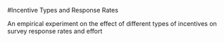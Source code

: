 #Incentive Types and Response Rates

An empirical experiment on the effect of different types of incentives on survey response rates and effort

